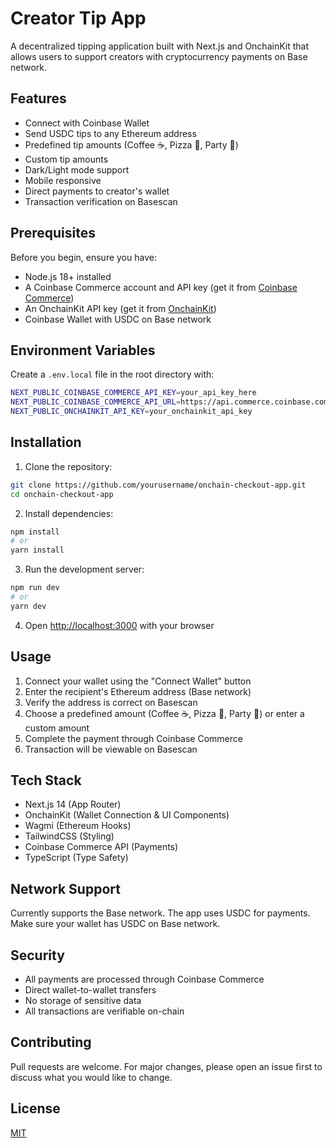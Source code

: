 # Creator Tip App

A decentralized tipping application built with Next.js and OnchainKit that allows users to support creators with cryptocurrency payments on Base network.

## Features

- Connect with Coinbase Wallet
- Send USDC tips to any Ethereum address
- Predefined tip amounts (Coffee ☕️, Pizza 🍕, Party 🎉)
- Custom tip amounts
- Dark/Light mode support
- Mobile responsive
- Direct payments to creator's wallet
- Transaction verification on Basescan

## Prerequisites

Before you begin, ensure you have:

- Node.js 18+ installed
- A Coinbase Commerce account and API key (get it from [Coinbase Commerce](https://commerce.coinbase.com))
- An OnchainKit API key (get it from [OnchainKit](https://onchainkit.com))
- Coinbase Wallet with USDC on Base network

## Environment Variables

Create a `.env.local` file in the root directory with:

```bash
NEXT_PUBLIC_COINBASE_COMMERCE_API_KEY=your_api_key_here
NEXT_PUBLIC_COINBASE_COMMERCE_API_URL=https://api.commerce.coinbase.com/charges
NEXT_PUBLIC_ONCHAINKIT_API_KEY=your_onchainkit_api_key
```

## Installation

1. Clone the repository:
```bash
git clone https://github.com/yourusername/onchain-checkout-app.git
cd onchain-checkout-app
```

2. Install dependencies:
```bash
npm install
# or
yarn install
```

3. Run the development server:
```bash
npm run dev
# or
yarn dev
```

4. Open [http://localhost:3000](http://localhost:3000) with your browser

## Usage

1. Connect your wallet using the "Connect Wallet" button
2. Enter the recipient's Ethereum address (Base network)
3. Verify the address is correct on Basescan
4. Choose a predefined amount (Coffee ☕️, Pizza 🍕, Party 🎉) or enter a custom amount
5. Complete the payment through Coinbase Commerce
6. Transaction will be viewable on Basescan

## Tech Stack

- Next.js 14 (App Router)
- OnchainKit (Wallet Connection & UI Components)
- Wagmi (Ethereum Hooks)
- TailwindCSS (Styling)
- Coinbase Commerce API (Payments)
- TypeScript (Type Safety)

## Network Support

Currently supports the Base network. The app uses USDC for payments. Make sure your wallet has USDC on Base network.

## Security

- All payments are processed through Coinbase Commerce
- Direct wallet-to-wallet transfers
- No storage of sensitive data
- All transactions are verifiable on-chain

## Contributing

Pull requests are welcome. For major changes, please open an issue first to discuss what you would like to change.

## License

[MIT](https://choosealicense.com/licenses/mit/)